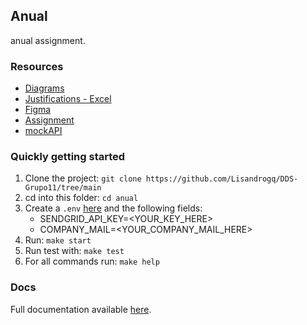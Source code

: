 ## Anual

anual assignment.

### Resources

- [Diagrams](https://app.diagrams.net/?libs=general;uml#G1o_ooQYoGarYq9FF1gDRubEYKmAPNF90K#%7B%22pageId%22%3A%22C5RBs43oDa-KdzZeNtuy%22%7D)
- [Justifications - Excel](https://docs.google.com/spreadsheets/d/1fUp0v8w6_35XXzrJLJNwBvbo_W9sJLq9swMP_iFxI84/edit#gid=0)
- [Figma](https://www.figma.com/file/l4YH5M21JTrqkBAEDC0iSx/Untitled?type=design&node-id=0%3A1&mode=design&t=dpcaHSFlc9CnMcil-1)
- [Assignment](https://suriweb.com.ar/archivos/general/DDS-TPA-2024.pdf)
- [mockAPI](https://mockapi.io/projects/665264aa813d78e6d6d56913)

### Quickly getting started

1. Clone the project: `git clone https://github.com/Lisandrogq/DDS-Grupo11/tree/main`
2. cd into this folder: `cd anual`
3. Create a `.env` [here](./src/main/resources/) and the following fields:
   - SENDGRID_API_KEY=<YOUR_KEY_HERE>
   - COMPANY_MAIL=<YOUR_COMPANY_MAIL_HERE>
4. Run: `make start`
5. Run test with: `make test`
6. For all commands run: `make help`

### Docs

<!-- update this with the deployed website later -->

Full documentation available [here](./docs/docs/).
